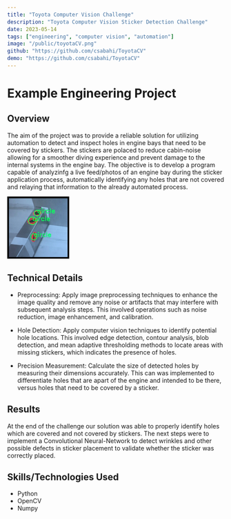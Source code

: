 ```yaml
---
title: "Toyota Computer Vision Challenge"
description: "Toyota Computer Vision Sticker Detection Challenge"
date: 2023-05-14
tags: ["engineering", "computer vision", "automation"]
image: "/public/toyotaCV.png"
github: "https://github.com/csabahi/ToyotaCV"
demo: "https://github.com/csabahi/ToyotaCV"
---
```


# Example Engineering Project

## Overview
The aim of the project was to provide a reliable solution for utilizing automation to detect and inspect holes in engine bays that need to be covered by stickers. The stickers are polaced to reduce cabin-noise allowing for a smoother diving experience and prevent damage to the internal systems in the engine bay. The objective is to develop a program capable of analyzinfg a live feed/photos of an engine bay during the sticker application process, automatically identifying any holes that are not covered and relaying that information to the already automated process.

![Project Result](/public/toyota2.png)

## Technical Details
- Preprocessing: Apply image preprocessing techniques to enhance the image quality and remove any noise or artifacts that may interfere with subsequent analysis steps. This involved operations such as noise reduction, image enhancement, and calibration.

- Hole Detection: Apply computer vision techniques to identify potential hole locations. This involved edge detection, contour analysis, blob detection, and mean adaptive thresholding methods to locate areas with missing stickers, which indicates the presence of holes.

- Precision Measurement: Calculate the size of detected holes by measuring their dimensions accurately. This can was implemented to differentiate holes that are apart of the engine and intended to be there, versus holes that need to be covered by a sticker.


## Results
At the end of the challenge our solution was able to properly identify holes which are covered and not covered by stickers. The next steps were to implement a Convolutional Neural-Network to detect wrinkles and other possible defects in sticker placement to validate whether the sticker was correctly placed.

## Skills/Technologies Used
- Python
- OpenCV
- Numpy